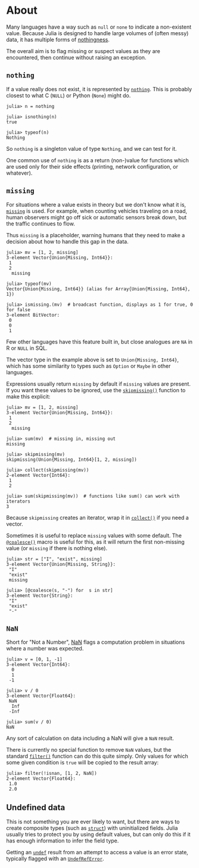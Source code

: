 # About

Many languages have a way such as `null` or `none` to indicate a non-existent value.
Because Julia is designed to handle large volumes of (often messy) data, it has multiple forms of [nothingness][nothingness].

The overall aim is to flag missing or suspect values as they are encountered, then continue without raising an exception.

## `nothing`

If a value really does not exist, it is represented by [`nothing`][nothing]. This is probably closest to what C (`NULL`) or Python (`None`) might do.

```julia-repl
julia> n = nothing

julia> isnothing(n)
true

julia> typeof(n)
Nothing
```

So `nothing` is a singleton value of type `Nothing`, and we can test for it.

One common use of `nothing` is as a return (non-)value for functions which are used only for their side effects (printing, network configuration, or whatever).

## `missing`

For situations where a value exists in theory but we don't know what it is, [`missing`][missing] is used. For example, when counting vehicles traveling on a road, human observers might go off sick or automatic sensors break down, but the traffic continues to flow.

Thus `missing` is a placeholder, warning humans that they need to make a decision about how to handle this gap in the data.

```julia-repl
julia> mv = [1, 2, missing]
3-element Vector{Union{Missing, Int64}}:
 1
 2
  missing

julia> typeof(mv)
Vector{Union{Missing, Int64}} (alias for Array{Union{Missing, Int64}, 1})

julia> ismissing.(mv)  # broadcast function, displays as 1 for true, 0 for false
3-element BitVector:
 0
 0
 1
```

Few other languages have this feature built in, but close analogues are `NA` in R or `NULL` in SQL.

The vector type in the example above is set to `Union{Missing, Int64}`, which has some similarity to types such as `Option` or `Maybe` in other languages.

Expressions usually return `missing` by default if `missing` values are present.
If you want these values to be ignored, use the [`skipmissing()`][skipmissing] function to make this explicit:

```julia-repl
julia> mv = [1, 2, missing]
3-element Vector{Union{Missing, Int64}}:
 1
 2
  missing

julia> sum(mv)  # missing in, missing out
missing

julia> skipmissing(mv)
skipmissing(Union{Missing, Int64}[1, 2, missing])

julia> collect(skipmissing(mv))
2-element Vector{Int64}:
 1
 2

julia> sum(skipmissing(mv))  # functions like sum() can work with iterators
3
```

Because `skipmissing` creates an iterator, wrap it in [`collect()`][collect] if you need a vector.

Sometimes it is useful to replace `missing` values with some default.
The [`@coalesce()`][coalesce] macro is useful for this, as it will return the first non-missing value (or `missing` if there is nothing else).

```julia-repl
julia> str = ["I", "exist", missing]
3-element Vector{Union{Missing, String}}:
 "I"
 "exist"
 missing

julia> [@coalesce(s, "-") for  s in str]
3-element Vector{String}:
 "I"
 "exist"
 "-"
```

## `NaN`

Short for "Not a Number", [NaN][NaN] flags a computation problem in situations where a number was expected.

```julia-repl
julia> v = [0, 1, -1]
3-element Vector{Int64}:
  0
  1
 -1

julia> v / 0
3-element Vector{Float64}:
 NaN
  Inf
 -Inf
 
julia> sum(v / 0)
NaN
```

Any sort of calculation on data including a NaN will give a `NaN` result.

There is currently no special function to remove `NaN` values, but the standard [`filter()`][filter] function can do this quite simply.
Only values for which some given condition is `true` will be copied to the result array:

```julia-repl
julia> filter(!isnan, [1, 2, NaN])
2-element Vector{Float64}:
 1.0
 2.0
```

## Undefined data

This is not something you are ever likely to want, but there are ways to create composite types (such as [`struct`][struct]) with uninitialized fields.
Julia usually tries to protect you by using default values, but can only do this if it has enough information to infer the field type.

Getting an [`undef`][undef] result from an attempt to access a value is an error state, typically flagged with an [`UndefRefError`][UndefRefError].


[nothingness]: https://docs.julialang.org/en/v1/manual/faq/#Nothingness-and-missing-values
[nothing]: https://docs.julialang.org/en/v1/base/base/#Core.Nothing
[isnothing]: https://docs.julialang.org/en/v1/base/base/#Base.isnothing
[missing]: https://docs.julialang.org/en/v1/base/base/#Base.missing
[skipmissing]: https://docs.julialang.org/en/v1/base/base/#Base.skipmissing
[collect]: https://docs.julialang.org/en/v1/base/collections/#Base.collect-Tuple{Any}
[coalesce]: https://docs.julialang.org/en/v1/base/base/#Base.@coalesce
[NaN]: https://en.wikipedia.org/wiki/NaN
[filter]: https://docs.julialang.org/en/v1/base/collections/#Base.filter
[struct]: https://docs.julialang.org/en/v1/base/base/#struct
[undef]: https://docs.julialang.org/en/v1/base/arrays/#Core.undef
[UndefRefError]: https://docs.julialang.org/en/v1/base/base/#Core.UndefRefError
